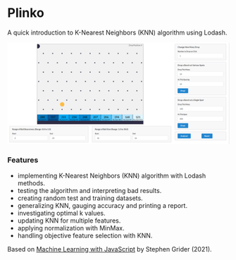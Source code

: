 # Plinko

A quick introduction to K-Nearest Neighbors (KNN) algorithm using Lodash.

<p align="center">
        <img src="screenshot.png">
</p>

### Features

- implementing K-Nearest Neighbors (KNN) algorithm with Lodash methods.
- testing the algorithm and interpreting bad results.
- creating random test and training datasets.
- generalizing KNN, gauging accuracy and printing a report.
- investigating optimal k values.
- updating KNN for multiple features.
- applying normalization with MinMax.
- handling objective feature selection with KNN.

Based on [Machine Learning with JavaScript](https://www.udemy.com/course/machine-learning-with-javascript/) by Stephen Grider (2021).

